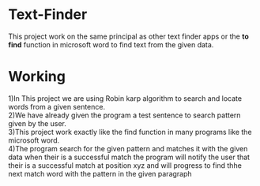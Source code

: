 # Text-Finder
This project work on the same principal as other text finder apps or the **to find** function in microsoft word to find text from the given data.
# Working
1)In This project we are using Robin karp algorithm to search and locate words from a given sentence.                 
2)We have already given the program a test sentence to search pattern given by the user.                         
3)This project work exactly like the find function in many programs like the microsoft word.                    
4)The program search for the given pattern and matches it with the given data when their is a successful match the program will notify the user that their is a successful match at position xyz and will progress to find thhe next match word with the pattern in the given paragraph 
